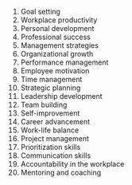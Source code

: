 1. Goal setting
2. Workplace productivity
3. Personal development
4. Professional success
5. Management strategies
6. Organizational growth
7. Performance management
8. Employee motivation
9. Time management
10. Strategic planning
11. Leadership development
12. Team building
13. Self-improvement
14. Career advancement
15. Work-life balance
16. Project management
17. Prioritization skills
18. Communication skills
19. Accountability in the workplace
20. Mentoring and coaching


